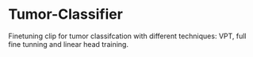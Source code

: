 # Tumor-Classifier
Finetuning clip for tumor classifcation with different techniques: VPT, full fine tunning and linear head training.
